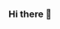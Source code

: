 ### Hi there 👋

<!--
**suryanikhil-mallampalli/suryanikhil-mallampalli** is a ✨ _special_ ✨ repository because its `README.md` (this file) appears on your GitHub profile.

Here are some ideas to get you started:

- 🔭 I’m currently a student devolepor
- 🌱 I’m currently learning Computer science
- 👯 I’m looking to collaborate on Full-stack web Development
- 🤔 I’m looking for help with my competetive coding 
- 💬 Ask me about Full-stack web development, Python, C++, C
- 📫 How to reach me: 
  lets get connected in LinkedIn: https://www.linkedin.com/in/surya-mallampalli-surya-m369/
  Mail: suryanikhil.m@gmail.com

